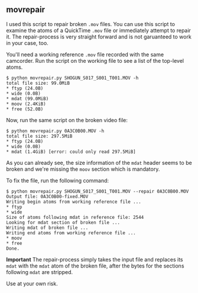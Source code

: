## movrepair

I used this script to repair broken `.mov` files. You can use this script to
examine the atoms of a QuickTime `.mov` file or immediately attempt to repair
it. The repair-process is very straight forward and is not garuanteed to work
in your case, too.

You'll need a working reference `.mov` file recorded with the same camcorder.
Run the script on the working file to see a list of the top-level atoms.

    $ python movrepair.py SHOGUN_S017_S001_T001.MOV -h
    total file size: 99.0MiB
    * ftyp (24.0B)
    * wide (0.0B)
    * mdat (99.0MiB)
    * moov (2.4KiB)
    * free (52.0B)

Now, run the same script on the broken video file:

    $ python movrepair.py 0A3C0B00.MOV -h
    total file size: 297.5MiB
    * ftyp (24.0B)
    * wide (0.0B)
    * mdat (1.4GiB) [error: could only read 297.5MiB]

As you can already see, the size information of the `mdat` header seems to be
broken and we're missing the `moov` section which is mandatory.

To fix the file, run the following command:

    $ python movrepair.py SHOGUN_S017_S001_T001.MOV --repair 0A3C0B00.MOV
    Output file: 0A3C0B00-fixed.MOV
    Writing begin atoms from working reference file ...
    * ftyp
    * wide
    Size of atoms following mdat in reference file: 2544
    Looking for mdat section of broken file ...
    Writing mdat of broken file ...
    Writing end atoms from working reference file ...
    * moov
    * free
    Done.

__Important__ The repair-process simply takes the input file and replaces its
`mdat` with the `mdat` atom of the broken file, after the bytes for the
sections following `mdat` are stripped.

Use at your own risk.
